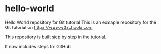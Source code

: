 # hello-world
Hello World repository for Git tutorial
This is an exmaple repository for the Git tutorial on https://www.w3schools.com

This repository is built step by step in the tutorial.

It now includes steps for GitHub
